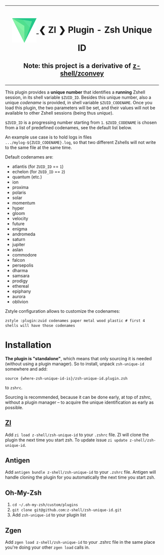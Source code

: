 <div align="center"><table><tr><td align="center">
<h1><a href="https://github.com/z-shell/zi">
<img align="center" src="https://github.com/z-shell/zi/raw/main/docs/images/logo.svg" alt="zsh plugin zsh-unique-id" width="80" height="80" />
</a> ❮ ZI ❯ Plugin - Zsh Unique ID </h1>
<h2>

Note: this project is a derivative of [z-shell/zconvey](https://github.com/z-shell/zconvey)

</h2>

<!--  <a align="center" href="https://asciinema.org/a/208206" target="_blank"><img src="https://asciinema.org/a/156726.svg" /></a><b>You can resize the video by pressing <kbd>Ctrl-+</kbd> or <kbd>Cmd-+</kbd></b> -->

</td></tr></table></div>

This plugin provides a **unique number** that identifies a **running** Zshell session, in its shell variable `$ZUID_ID`. Besides this unique number, also a unique _codename_ is provided, in shell variable `$ZUID_CODENAME`. Once you load this plugin, the two parameters will be set, and their values will not be available to other Zshell sessions (being thus _unique_).

`$ZUID_ID` is a progressing number starting from `1`. `$ZUID_CODENAME` is chosen from a list of predefined codenames, see the default list below.

An example use case is to hold logs in files `.../mylog-${ZUID_CODENAME}.log`, so that two different Zshells will not write to the same file at the same time.

Default codenames are:

- atlantis (for `ZUID_ID` == `1`)
- echelon (for `ZUID_ID` == `2`)
- quantum (etc.)
- ion
- proxima
- polaris
- solar
- momentum
- hyper
- gloom
- velocity
- future
- enigma
- andromeda
- saturn
- jupiter
- aslan
- commodore
- falcon
- persepolis
- dharma
- samsara
- prodigy
- ethereal
- epiphany
- aurora
- oblivion

Zstyle configuration allows to customize the codenames:

```shell
zstyle :plugin:zuid codenames paper metal wood plastic # first 4 shells will have those codenames
```

# Installation

**The plugin is "standalone"**, which means that only sourcing it is needed (without using a plugin manager). So to install, unpack `zsh-unique-id` somewhere and add:

```shell
source {where-zsh-unique-id-is}/zsh-unique-id.plugin.zsh
```

to `zshrc`.

Sourcing is recommended, because it can be done early, at top of zshrc, without a plugin manager – to acquire the unique identification as early as possible.

## [ZI](https://github.com/z-shell/zi)

Add `zi load z-shell/zsh-unique-id` to your `.zshrc` file. ZI will clone the plugin
the next time you start zsh. To update issue `zi update z-shell/zsh-unique-id`.

## Antigen

Add `antigen bundle z-shell/zsh-unique-id` to your `.zshrc` file. Antigen will handle
cloning the plugin for you automatically the next time you start zsh.

## Oh-My-Zsh

1. `cd ~/.oh-my-zsh/custom/plugins`
2. `git clone git@github.com:z-shell/zsh-unique-id.git`
3. Add `zsh-unique-id` to your plugin list

## Zgen

Add `zgen load z-shell/zsh-unique-id` to your .zshrc file in the same place you're doing
your other `zgen load` calls in.
